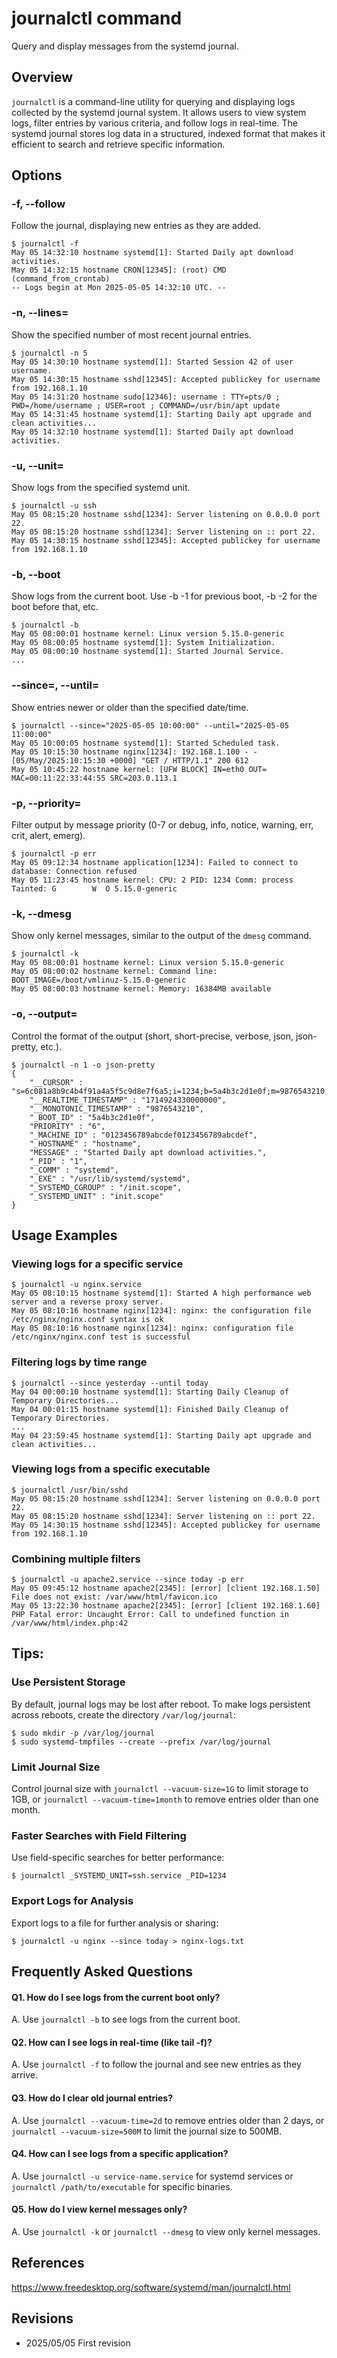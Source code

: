 # journalctl command

Query and display messages from the systemd journal.

## Overview

`journalctl` is a command-line utility for querying and displaying logs collected by the systemd journal system. It allows users to view system logs, filter entries by various criteria, and follow logs in real-time. The systemd journal stores log data in a structured, indexed format that makes it efficient to search and retrieve specific information.

## Options

### **-f, --follow**

Follow the journal, displaying new entries as they are added.

```console
$ journalctl -f
May 05 14:32:10 hostname systemd[1]: Started Daily apt download activities.
May 05 14:32:15 hostname CRON[12345]: (root) CMD (command_from_crontab)
-- Logs begin at Mon 2025-05-05 14:32:10 UTC. --
```

### **-n, --lines=**

Show the specified number of most recent journal entries.

```console
$ journalctl -n 5
May 05 14:30:10 hostname systemd[1]: Started Session 42 of user username.
May 05 14:30:15 hostname sshd[12345]: Accepted publickey for username from 192.168.1.10
May 05 14:31:20 hostname sudo[12346]: username : TTY=pts/0 ; PWD=/home/username ; USER=root ; COMMAND=/usr/bin/apt update
May 05 14:31:45 hostname systemd[1]: Starting Daily apt upgrade and clean activities...
May 05 14:32:10 hostname systemd[1]: Started Daily apt download activities.
```

### **-u, --unit=**

Show logs from the specified systemd unit.

```console
$ journalctl -u ssh
May 05 08:15:20 hostname sshd[1234]: Server listening on 0.0.0.0 port 22.
May 05 08:15:20 hostname sshd[1234]: Server listening on :: port 22.
May 05 14:30:15 hostname sshd[12345]: Accepted publickey for username from 192.168.1.10
```

### **-b, --boot**

Show logs from the current boot. Use -b -1 for previous boot, -b -2 for the boot before that, etc.

```console
$ journalctl -b
May 05 08:00:01 hostname kernel: Linux version 5.15.0-generic
May 05 08:00:05 hostname systemd[1]: System Initialization.
May 05 08:00:10 hostname systemd[1]: Started Journal Service.
...
```

### **--since=, --until=**

Show entries newer or older than the specified date/time.

```console
$ journalctl --since="2025-05-05 10:00:00" --until="2025-05-05 11:00:00"
May 05 10:00:05 hostname systemd[1]: Started Scheduled task.
May 05 10:15:30 hostname nginx[1234]: 192.168.1.100 - - [05/May/2025:10:15:30 +0000] "GET / HTTP/1.1" 200 612
May 05 10:45:22 hostname kernel: [UFW BLOCK] IN=eth0 OUT= MAC=00:11:22:33:44:55 SRC=203.0.113.1
```

### **-p, --priority=**

Filter output by message priority (0-7 or debug, info, notice, warning, err, crit, alert, emerg).

```console
$ journalctl -p err
May 05 09:12:34 hostname application[1234]: Failed to connect to database: Connection refused
May 05 11:23:45 hostname kernel: CPU: 2 PID: 1234 Comm: process Tainted: G        W  O 5.15.0-generic
```

### **-k, --dmesg**

Show only kernel messages, similar to the output of the `dmesg` command.

```console
$ journalctl -k
May 05 08:00:01 hostname kernel: Linux version 5.15.0-generic
May 05 08:00:02 hostname kernel: Command line: BOOT_IMAGE=/boot/vmlinuz-5.15.0-generic
May 05 08:00:03 hostname kernel: Memory: 16384MB available
```

### **-o, --output=**

Control the format of the output (short, short-precise, verbose, json, json-pretty, etc.).

```console
$ journalctl -n 1 -o json-pretty
{
    "__CURSOR" : "s=6c081a8b9c4b4f91a4a5f5c9d8e7f6a5;i=1234;b=5a4b3c2d1e0f;m=9876543210;t=5e4d3c2b1a09;x=abcdef0123456789",
    "__REALTIME_TIMESTAMP" : "1714924330000000",
    "__MONOTONIC_TIMESTAMP" : "9876543210",
    "_BOOT_ID" : "5a4b3c2d1e0f",
    "PRIORITY" : "6",
    "_MACHINE_ID" : "0123456789abcdef0123456789abcdef",
    "_HOSTNAME" : "hostname",
    "MESSAGE" : "Started Daily apt download activities.",
    "_PID" : "1",
    "_COMM" : "systemd",
    "_EXE" : "/usr/lib/systemd/systemd",
    "_SYSTEMD_CGROUP" : "/init.scope",
    "_SYSTEMD_UNIT" : "init.scope"
}
```

## Usage Examples

### Viewing logs for a specific service

```console
$ journalctl -u nginx.service
May 05 08:10:15 hostname systemd[1]: Started A high performance web server and a reverse proxy server.
May 05 08:10:16 hostname nginx[1234]: nginx: the configuration file /etc/nginx/nginx.conf syntax is ok
May 05 08:10:16 hostname nginx[1234]: nginx: configuration file /etc/nginx/nginx.conf test is successful
```

### Filtering logs by time range

```console
$ journalctl --since yesterday --until today
May 04 00:00:10 hostname systemd[1]: Starting Daily Cleanup of Temporary Directories...
May 04 00:01:15 hostname systemd[1]: Finished Daily Cleanup of Temporary Directories.
...
May 04 23:59:45 hostname systemd[1]: Starting Daily apt upgrade and clean activities...
```

### Viewing logs from a specific executable

```console
$ journalctl /usr/bin/sshd
May 05 08:15:20 hostname sshd[1234]: Server listening on 0.0.0.0 port 22.
May 05 08:15:20 hostname sshd[1234]: Server listening on :: port 22.
May 05 14:30:15 hostname sshd[12345]: Accepted publickey for username from 192.168.1.10
```

### Combining multiple filters

```console
$ journalctl -u apache2.service --since today -p err
May 05 09:45:12 hostname apache2[2345]: [error] [client 192.168.1.50] File does not exist: /var/www/html/favicon.ico
May 05 13:22:30 hostname apache2[2345]: [error] [client 192.168.1.60] PHP Fatal error: Uncaught Error: Call to undefined function in /var/www/html/index.php:42
```

## Tips:

### Use Persistent Storage

By default, journal logs may be lost after reboot. To make logs persistent across reboots, create the directory `/var/log/journal`:

```console
$ sudo mkdir -p /var/log/journal
$ sudo systemd-tmpfiles --create --prefix /var/log/journal
```

### Limit Journal Size

Control journal size with `journalctl --vacuum-size=1G` to limit storage to 1GB, or `journalctl --vacuum-time=1month` to remove entries older than one month.

### Faster Searches with Field Filtering

Use field-specific searches for better performance:
```console
$ journalctl _SYSTEMD_UNIT=ssh.service _PID=1234
```

### Export Logs for Analysis

Export logs to a file for further analysis or sharing:
```console
$ journalctl -u nginx --since today > nginx-logs.txt
```

## Frequently Asked Questions

#### Q1. How do I see logs from the current boot only?
A. Use `journalctl -b` to see logs from the current boot.

#### Q2. How can I see logs in real-time (like tail -f)?
A. Use `journalctl -f` to follow the journal and see new entries as they arrive.

#### Q3. How do I clear old journal entries?
A. Use `journalctl --vacuum-time=2d` to remove entries older than 2 days, or `journalctl --vacuum-size=500M` to limit the journal size to 500MB.

#### Q4. How can I see logs from a specific application?
A. Use `journalctl -u service-name.service` for systemd services or `journalctl /path/to/executable` for specific binaries.

#### Q5. How do I view kernel messages only?
A. Use `journalctl -k` or `journalctl --dmesg` to view only kernel messages.

## References

https://www.freedesktop.org/software/systemd/man/journalctl.html

## Revisions

- 2025/05/05 First revision